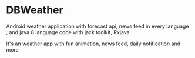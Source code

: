 # DBWeather
Android weather application with forecast api, news feed in every language , and java 8 language code with jack toolkit, Rxjava

It's an weather app with fun animation, news feed, daily notification and more
